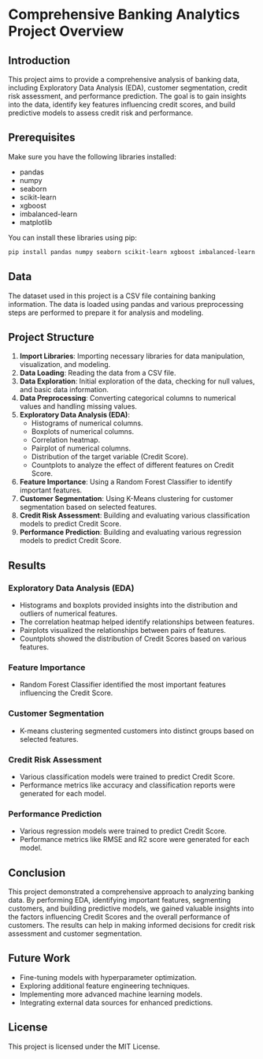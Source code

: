 # Comprehensive Banking Analytics Project Overview

## Introduction

This project aims to provide a comprehensive analysis of banking data, including Exploratory Data Analysis (EDA), customer segmentation, credit risk assessment, and performance prediction. The goal is to gain insights into the data, identify key features influencing credit scores, and build predictive models to assess credit risk and performance.

## Prerequisites

Make sure you have the following libraries installed:

- pandas
- numpy
- seaborn
- scikit-learn
- xgboost
- imbalanced-learn
- matplotlib

You can install these libraries using pip:
```bash
pip install pandas numpy seaborn scikit-learn xgboost imbalanced-learn matplotlib
```

## Data

The dataset used in this project is a CSV file containing banking information. The data is loaded using pandas and various preprocessing steps are performed to prepare it for analysis and modeling.

## Project Structure

1. **Import Libraries**: Importing necessary libraries for data manipulation, visualization, and modeling.
2. **Data Loading**: Reading the data from a CSV file.
3. **Data Exploration**: Initial exploration of the data, checking for null values, and basic data information.
4. **Data Preprocessing**: Converting categorical columns to numerical values and handling missing values.
5. **Exploratory Data Analysis (EDA)**:
    - Histograms of numerical columns.
    - Boxplots of numerical columns.
    - Correlation heatmap.
    - Pairplot of numerical columns.
    - Distribution of the target variable (Credit Score).
    - Countplots to analyze the effect of different features on Credit Score.
6. **Feature Importance**: Using a Random Forest Classifier to identify important features.
7. **Customer Segmentation**: Using K-Means clustering for customer segmentation based on selected features.
8. **Credit Risk Assessment**: Building and evaluating various classification models to predict Credit Score.
9. **Performance Prediction**: Building and evaluating various regression models to predict Credit Score.

## Results

### Exploratory Data Analysis (EDA)
- Histograms and boxplots provided insights into the distribution and outliers of numerical features.
- The correlation heatmap helped identify relationships between features.
- Pairplots visualized the relationships between pairs of features.
- Countplots showed the distribution of Credit Scores based on various features.

### Feature Importance
- Random Forest Classifier identified the most important features influencing the Credit Score.

### Customer Segmentation
- K-means clustering segmented customers into distinct groups based on selected features.

### Credit Risk Assessment
- Various classification models were trained to predict Credit Score.
- Performance metrics like accuracy and classification reports were generated for each model.

### Performance Prediction
- Various regression models were trained to predict Credit Score.
- Performance metrics like RMSE and R2 score were generated for each model.

## Conclusion

This project demonstrated a comprehensive approach to analyzing banking data. By performing EDA, identifying important features, segmenting customers, and building predictive models, we gained valuable insights into the factors influencing Credit Scores and the overall performance of customers. The results can help in making informed decisions for credit risk assessment and customer segmentation.

## Future Work

- Fine-tuning models with hyperparameter optimization.
- Exploring additional feature engineering techniques.
- Implementing more advanced machine learning models.
- Integrating external data sources for enhanced predictions.

## License

This project is licensed under the MIT License.
